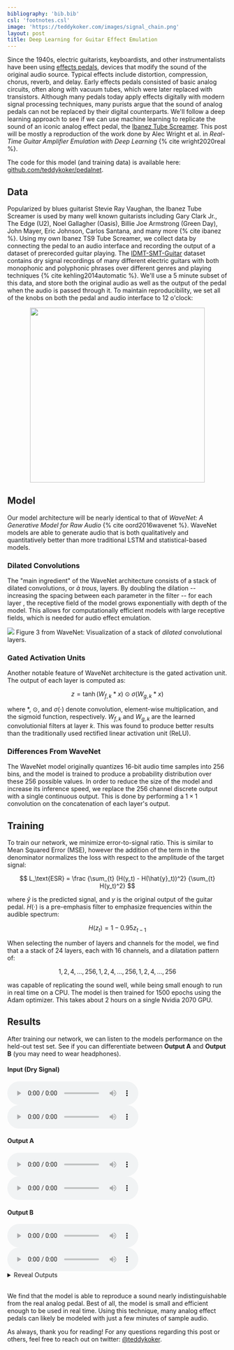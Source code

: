```yaml
---
bibliography: 'bib.bib'
csl: 'footnotes.csl'
image: 'https://teddykoker.com/images/signal_chain.png'
layout: post
title: Deep Learning for Guitar Effect Emulation
---
```


Since the 1940s, electric guitarists, keyboardists, and other instrumentalists
have been using [effects pedals](https://en.wikipedia.org/wiki/Effects_unit),
devices that modify the sound of the original audio source. Typical effects
include distortion, compression, chorus, reverb, and delay. Early effects pedals
consisted of basic analog circuits, often along with vacuum tubes, which were
later replaced with transistors. Although many pedals today apply effects
digitally with modern signal processing techniques, many purists argue that the
sound of analog pedals can not be replaced by their digital counterparts. We'll
follow a deep learning approach to see if we can use machine learning to
replicate the sound of an iconic analog effect pedal, the [Ibanez Tube
Screamer](https://en.wikipedia.org/wiki/Ibanez_Tube_Screamer). This post will be
mostly a reproduction of the work done by Alec Wright et al. in *Real-Time
Guitar Amplifier Emulation with Deep Learning* {% cite wright2020real %}.

<!--more-->
The code for this model (and training data) is available here:
[github.com/teddykoker/pedalnet](https://github.com/teddykoker/pedalnet).

## Data

Popularized by blues guitarist Stevie Ray Vaughan, the Ibanez Tube
Screamer is used by many well known guitarists including Gary Clark Jr.,
The Edge (U2), Noel Gallagher (Oasis), Billie Joe Armstrong (Green Day),
John Mayer, Eric Johnson, Carlos Santana, and many more {% cite ibanez %}. Using my
own Ibanez TS9 Tube Screamer, we collect data by connecting the pedal to
an audio interface and recording the output of a dataset of prerecorded
guitar playing. The
[IDMT-SMT-Guitar](https://www.idmt.fraunhofer.de/en/business_units/m2d/smt/guitar.html)
dataset contains dry signal recordings of many different electric
guitars with both monophonic and polyphonic phrases over different
genres and playing techniques {% cite kehling2014automatic %}. We'll use a 5 minute subset of this
data, and store both the original audio as well as the output of the
pedal when the audio is passed through it. To maintain reproducibility,
we set all of the knobs on both the pedal and audio interface to 12
o'clock:

<img src="/images/signal_chain.png" height="400" width="auto" style="margin: 0 auto; display:
block;">

## Model

Our model architecture will be nearly identical to that of *WaveNet: A
Generative Model for Raw Audio* {% cite oord2016wavenet %}. WaveNet models are able to generate
audio that is both qualitatively and quantitatively better than more
traditional LSTM and statistical-based models.

### Dilated Convolutions

The "main ingredient" of the WaveNet architecture consists of a stack of
dilated convolutions, or *à trous*, layers. By doubling the dilation --
increasing the spacing between each parameter in the filter -- for each
layer , the receptive field of the model grows exponentially with depth
of the model. This allows for computationally efficient models with
large receptive fields, which is needed for audio effect emulation.

![](/images/dilated_conv.png) Figure 3 from WaveNet: Visualization of a
stack of *dilated* convolutional layers.

### Gated Activation Units

Another notable feature of WaveNet architecture is the gated activation
unit. The output of each layer is computed as:

$$ z = \tanh \left(W_{f, k} \ast x\right) \odot \sigma \left(W_{g, k} \ast x
\right) $$

where $\ast$, $\odot$, and $\sigma(\cdot)$ denote convolution,
element-wise multiplication, and the sigmoid function, respectively.
$W_{f, k}$ and $W_{g, k}$ are the learned convolutionial filters at
layer $k$. This was found to produce better results than the
traditionally used rectified linear activation unit (ReLU).

### Differences From WaveNet

The WaveNet model originally quantizes 16-bit audio time samples into
256 bins, and the model is trained to produce a probability distribution
over these 256 possible values. In order to reduce the size of the model
and increase its inference speed, we replace the 256 channel discrete
output with a single continuous output. This is done by performing a
$1 \times 1$ convolution on the concatenation of each layer's output.

## Training

To train our network, we minimize error-to-signal ratio. This is similar
to Mean Squared Error (MSE), however the addition of the term in the
denominator normalizes the loss with respect to the amplitude of the
target signal:

$$ L_\text{ESR} = \frac
{\sum_{t} (H(y_t) - H(\hat{y}_t))^2}
{\sum_{t} H(y_t)^2}
$$

where $\hat{y}$ is the predicted signal, and $y$ is the original output
of the guitar pedal. $H(\cdot)$ is a pre-emphasis filter to emphasize
frequencies within the audible spectrum:

$$ H(z_t) = 1 - 0.95 z_{t-1} $$

When selecting the number of layers and channels for the model, we find
that a a stack of 24 layers, each with 16 channels, and a dilatation
pattern of:

$$1, 2, 4,..., 256, 1, 2, 4,..., 256, 1, 2, 4, ..., 256$$

was capable of replicating the sound well, while being small enough to
run in real time on a CPU. The model is then trained for 1500 epochs
using the Adam optimizer. This takes about 2 hours on a single Nvidia
2070 GPU.

## Results

After training our network, we can listen to the models performance on
the held-out test set. See if you can differentiate between **Output A**
and **Output B** (you may need to wear headphones).

#### Input (Dry Signal)

<audio src="/images/x_test_0.wav" controls preload>
</audio>
<br> <audio src="/images/x_test_1.wav" controls preload></audio>

#### Output A

<audio src="/images/y_pred_0.wav" controls preload>
</audio>
<br> <audio src="/images/y_pred_1.wav" controls preload></audio>

#### Output B

<audio src="/images/y_test_0.wav" controls preload>
</audio>
<br> <audio src="/images/y_test_1.wav" controls preload></audio>

<details>
<summary>Reveal Outputs</summary>
<p>
<br> <b>Output A</b> is from the neural net; <b>Output B</b> is from the
real pedal.
</p>
</details>
<br>

We find that the model is able to reproduce a sound nearly
indistinguishable from the real analog pedal. Best of all, the model is
small and efficient enough to be used in real time. Using this
technique, many analog effect pedals can likely be modeled with just a
few minutes of sample audio.

As always, thank you for reading! For any questions regarding this post
or others, feel free to reach out on twitter:
[@teddykoker](https://twitter.com/teddykoker).

[^1]: Alec Wright et al., "Real-Time Guitar Amplifier Emulation with
    Deep Learning," *Applied Sciences* 10, no. 3 (2020): 766.

[^2]: Wikipedia, *Ibanez Tube Screamer*, 2020,
    <https://en.wikipedia.org/wiki/Ibanez_Tube_Screamer>.

[^3]: Christian Kehling et al., "Automatic Tablature Transcription of
    Electric Guitar Recordings by Estimation of Score-and
    Instrument-Related Parameters." in *DAFx*, 2014, 219--26.

[^4]: Aaron van den Oord et al., "Wavenet: A Generative Model for Raw
    Audio," *arXiv Preprint arXiv:1609.03499*, 2016.
